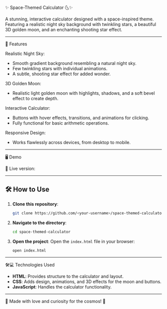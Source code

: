 ✨ Space-Themed Calculator 🌜✨

A stunning, interactive calculator designed with a space-inspired theme. Featuring a realistic night sky background with twinkling stars, a beautiful 3D golden moon, and an enchanting shooting star effect.

---

🚀 Features

 Realistic Night Sky: 
  - Smooth gradient background resembling a natural night sky.
  - Few twinkling stars with individual animations.
  - A subtle, shooting star effect for added wonder.

  3D Golden Moon: 
  - Realistic light golden moon with highlights, shadows, and a soft bevel effect to create depth.

 Interactive Calculator:
  - Buttons with hover effects, transitions, and animations for clicking.
  - Fully functional for basic arithmetic operations.

  Responsive Design:
  - Works flawlessly across devices, from desktop to mobile.

---

 🖥️ Demo

🌟 Live version:

---

## 🛠️ How to Use

1. **Clone this repository**:
   ```bash
   git clone https://github.com/<your-username>/space-themed-calculator.git
   ```
2. **Navigate to the directory**:
   ```bash
   cd space-themed-calculator
   ```
3. **Open the project**: 
   Open the `index.html` file in your browser:
   ```bash
   open index.html
   ```

---

🛠💻 Technologies Used

- **HTML**: Provides structure to the calculator and layout.
- **CSS**: Adds design, animations, and 3D effects for the moon and buttons.
- **JavaScript**: Handles the calculator functionality.

---

🌟 Made with love and curiosity for the cosmos! 🌌

